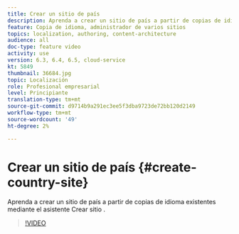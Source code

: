 ```yaml
---
title: Crear un sitio de país
description: Aprenda a crear un sitio de país a partir de copias de idioma existentes mediante el asistente Crear sitio .
feature: Copia de idioma, administrador de varios sitios
topics: localization, authoring, content-architecture
audience: all
doc-type: feature video
activity: use
version: 6.3, 6.4, 6.5, cloud-service
kt: 5849
thumbnail: 36684.jpg
topic: Localización
role: Profesional empresarial
level: Principiante
translation-type: tm+mt
source-git-commit: d9714b9a291ec3ee5f3dba9723de72bb120d2149
workflow-type: tm+mt
source-wordcount: '49'
ht-degree: 2%

---
```



# Crear un sitio de país {#create-country-site}

Aprenda a crear un sitio de país a partir de copias de idioma existentes mediante el asistente Crear sitio .

>[!VIDEO](https://video.tv.adobe.com/v/36684?quality=12&learn=on)
